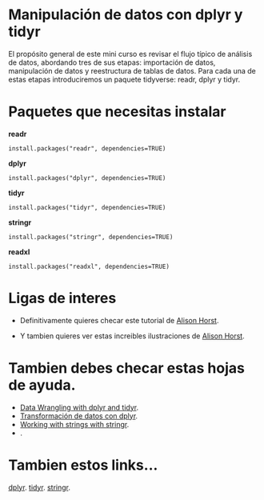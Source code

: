 # Manipulación de datos con dplyr y tidyr

El propósito general de este mini curso es revisar el flujo típico de análisis de datos, abordando tres de sus etapas: importación de datos, manipulación de datos y reestructura de tablas de datos. Para cada una de estas etapas introduciremos un paquete tidyverse: readr, dplyr y tidyr. 

# Paquetes que necesitas instalar 

**readr** 

``install.packages("readr", dependencies=TRUE)``

**dplyr**

``install.packages("dplyr", dependencies=TRUE)``

**tidyr**

``install.packages("tidyr", dependencies=TRUE)``

**stringr**

``install.packages("stringr", dependencies=TRUE)``

**readxl**

``install.packages("readxl", dependencies=TRUE)``

# Ligas de interes

- Definitivamente quieres checar este tutorial de [Alison Horst](https://www.allisonhorst.com/post/2021-02-08-dplyr-learnr/).

- Y tambien quieres ver estas increibles ilustraciones de [Alison Horst](https://github.com/allisonhorst/stats-illustrations).

# Tambien debes checar estas hojas de ayuda.

- [Data Wrangling with dplyr and tidyr](https://www.rstudio.com/wp-content/uploads/2015/02/data-wrangling-cheatsheet.pdf).
- [Transformación de datos con dplyr](https://raw.githubusercontent.com/rstudio/cheatsheets/main/translations/spanish/data-transformation_es.pdf).
- [Working with strings with stringr](https://evoldyn.gitlab.io/evomics-2018/ref-sheets/R_strings.pdf).
- []().

# Tambien estos links...

[dplyr](https://dplyr.tidyverse.org/).
[tidyr](https://tidyr.tidyverse.org/).
[stringr](https://stringr.tidyverse.org/).
















